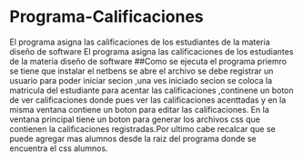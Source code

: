 # Programa-Calificaciones
El programa asigna las calificaciones de los estudiantes de la materia diseño de software
El programa asigna las calificaciones de los estudiantes de la materia diseño de software
##Como se ejecuta el programa
priemro se tiene que instalar el netbens se abre el archivo  se debe registrar un usuario para poder iniciar secion ,una ves iniciado secion se coloca la matricula del estudiante para acentar las calificaciones  ,continene un boton de ver calificaciones donde pues ver las calificaciones acenttadas y en la misma ventana contiene un boton para editar las calificaciones.
En la ventana principal tiene un boton para generar los archivos css que contienen la calificaciones registradas.Por ultimo cabe recalcar que se puede agregar mas alumnos desde la raiz del programa donde se encuentra el css alumnos.
